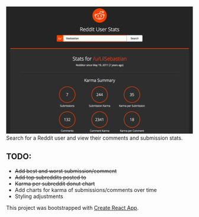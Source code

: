 ![Reddit User Stats](userstats.png)
Search for a Reddit user and view their comments and submission stats.

## TODO:
* ~~Add best and worst submission/comment~~
* ~~Add top subreddits posted to~~
* ~~Karma per subreddit donut chart~~
* Add charts for karma of submissions/comments over time
* Styling adjustments

This project was bootstrapped with [Create React App](https://github.com/facebookincubator/create-react-app).
